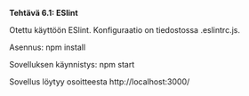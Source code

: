 **Tehtävä 6.1: ESlint**

Otettu käyttöön ESlint. Konfiguraatio on tiedostossa .eslintrc.js.

Asennus:
    npm install

Sovelluksen käynnistys:
    npm start

Sovellus löytyy osoitteesta http://localhost:3000/
